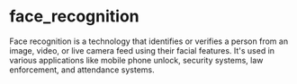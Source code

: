 # face_recognition
Face recognition is a technology that identifies or verifies a person from an image, video, or live camera feed using their facial features. It's used in various applications like mobile phone unlock, security systems, law enforcement, and attendance systems.

